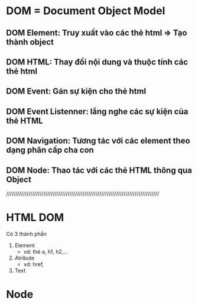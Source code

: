 # DOM = Document Object Model

## DOM Element: Truy xuất vào các thẻ html => Tạo thành object

## DOM HTML: Thay đổi nội dung và thuộc tính các thẻ html

## DOM Event: Gán sự kiện cho thẻ html

## DOM Event Listenner: lắng nghe các sự kiện của thẻ HTML

## DOM Navigation: Tương tác với các element theo dạng phân cấp cha con

## DOM Node: Thao tác với các thẻ HTML thông qua Object

//////////////////////////////////////////////////////////////////////////////////

# HTML DOM

Có 3 thành phần

1. Element
   - vd: thẻ a, h1, h2,...
2. Atribute
   - vd: href,
3. Text

# Node
